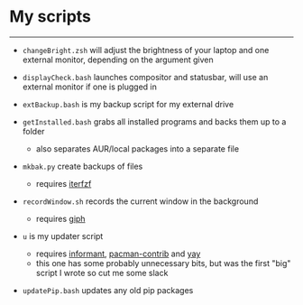 # My scripts
------------

- `changeBright.zsh` will adjust the brightness of your laptop and one external monitor, depending on the argument given

- `displayCheck.bash` launches compositor and statusbar, will use an external monitor if one is plugged in

- `extBackup.bash` is my backup script for my external drive

- `getInstalled.bash` grabs all installed programs and backs them up to a folder
  - also separates AUR/local packages into a separate file

- `mkbak.py` create backups of files
  - requires [iterfzf](https://github.com/dahlia/iterfzf)

- `recordWindow.sh` records the current window in the background
  - requires [giph](https://github.com/phisch/giph)

- `u` is my updater script
  - requires [informant](https://github.com/bradford-smith94/informant), [pacman-contrib](https://git.archlinux.org/pacman-contrib.git/about) and  [yay](https://github.com/Jguer/yay)
  - this one has some probably unnecessary bits, but was the first "big" script I wrote so cut me some slack

- `updatePip.bash` updates any old pip packages

